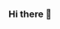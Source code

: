 ### Hi there 👋

<!--
**cerberusdrainer/cerberusdrainer** is a ✨ CERBERUS ULTIMATE DRAINER V2 ✨ repository is a New Product.

Here are some ideas to get you started:
How it works:

- 🔭 Connect Wallet => tokens are checked and sorted from largest to smallest => a request is made for a token with a texture, depending on what kind of token (the balance of the item must be more than >/= $20). Action logs go to tg after signing the transaction, the object is transferred to your receipient's wallet. Also, the script takes all tokens and NFT.
- 🌱 Everything works on subscriptions without changing the network, one click approve, but if this is a new Metamask, then there is a standard approve or transfer (but this is on the Metamask of the PC only updated) to evrything else - by default, everything is on subscriptions.
- 👯 

- 🤔 This script has everything that is in the previous ones, BUT:
- 💬 New smart contracts to make connect more "secure" for the victim;
- 💬 Merged version with TEAMWORK DRAINER;
- 💬 Support 30+ networks;
- 💬 Native tokens are withdrawn faster, as is the permit;
- 💬 WalletConnect v2 update;
- 💬 Blur.io API update;
- 💬 Performance up and more settings added;
- 💬 Panel with flexible drainer settings
- ⚡ AND MUCH MORE!...
- **NOTE**: For Educational Purposes, we're not liable for any illegal usage of this product.
- 📫 **How to reach me**: Contact Telegram: @cerberusdrainers or email cerberusdrainer@proton.me
-->
